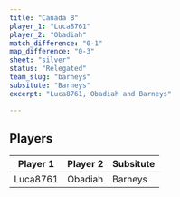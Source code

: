 ```yaml
---
title: "Canada B"
player_1: "Luca8761"
player_2: "Obadiah"
match_difference: "0-1"
map_difference: "0-3"
sheet: "silver"
status: "Relegated"
team_slug: "barneys"
subsitute: "Barneys"
excerpt: "Luca8761, Obadiah and Barneys"

---
```

## Players

| Player 1 | Player 2 | Subsitute |
| -- | -- | -- |
| Luca8761 | Obadiah | Barneys |
